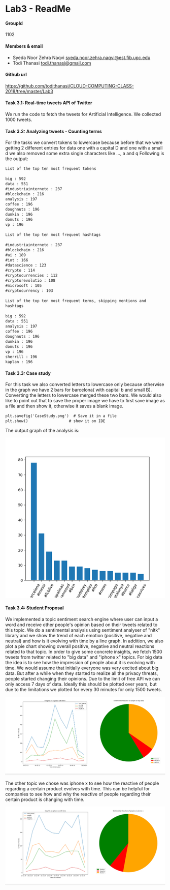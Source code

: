 # Lab3 - ReadMe

#### GroupId
1102

#### Members & email
- Syeda Noor Zehra Naqvi         <syeda.noor.zehra.naqvi@est.fib.upc.edu>
- Todi Thanasi                   <todi.thanasi@gmail.com>
                         
#### Github url
https://github.com/todithanasi/CLOUD-COMPUTING-CLASS-2018/tree/master/Lab3

#### Task 3.1: Real-time tweets API of Twitter

We run the code to fetch the tweets for Artificial Intelligence. We collected 1000 tweets.

#### Task 3.2: Analyzing tweets - Counting terms

For the tasks we convert tokens to lowercase because before that we were getting 2 different entries for data one with a capital D and one with a small d
we also removed some extra single characters like ..., a and q
Following is the output:

```
List of the top ten most frequent tokens

big : 592
data : 551
#industriainterneto : 237
#blockchain : 216
analysis : 197
coffee : 196
doughnuts : 196
dunkin : 196
donuts : 196
vp : 196

List of the top ten most frequent hashtags

#industriainterneto : 237
#blockchain : 216
#ai : 189
#iot : 166
#datascience : 123
#crypto : 114
#cryptocurrencies : 112
#cryptorevolutio : 108
#microsoft : 105
#cryptocurrency : 103

List of the top ten most frequent terms, skipping mentions and hashtags

big : 592
data : 551
analysis : 197
coffee : 196
doughnuts : 196
dunkin : 196
donuts : 196
vp : 196
sherrill : 196
kaplan : 196
```

#### Task 3.3: Case study

For this task we also converted letters to lowercase only because otherwise in the graph we have 2 bars for barcelona( with capital b and small B).
Converting the letters to lowercase merged these two bars.
We would also like to point out that to save the proper image we have to first save image as a file and then show it, otherwise it saves a blank image.

```
plt.savefig('CaseStudy.png')  # Save it in a file
plt.show()                  # show it on IDE
```

The output graph of the analysis is: 

![Barcelona](https://github.com/todithanasi/CLOUD-COMPUTING-CLASS-2018/raw/master/Lab3/CaseStudy.png)

#### Task 3.4: Student Proposal
We implemented a topic sentiment search engine where user can input a word and receive other people's opinion based on their tweets related to this topic. We do a sentimental analysis using sentiment analyser of "nltk" library and we show the trend of each emotion (positive, negative and neutral) and how is it evolving with time by a line graph. In addition, we also plot a pie chart showing overall positive, negative and neutral reactions related to that topic.
In order to give some concrete insights, we fetch 1500 tweets from twitter related to "big data" and "iphone x" topics.
For big data the idea is to see how the impression of people about it is evolving with time. We would assume that initially everyone was very excited about big data.
But after a while when they started to realize all the privacy threats, people started changing their opinions. Due to the limit of free API we can only access 7 days of data. 
Ideally this should be plotted over years, but due to the limitations we plotted for every 30 minutes for only 1500 tweets.

![Barcelona](https://github.com/todithanasi/CLOUD-COMPUTING-CLASS-2018/raw/master/Lab3/BigDataInsights.png)

The other topic we chose was iphone x to see how the reactive of people regarding a certain product evolves with time.
This can be helpful for companies to see how and why the reactive of people regarding their certain product is changing with time. 

![Barcelona](https://github.com/todithanasi/CLOUD-COMPUTING-CLASS-2018/raw/master/Lab3/IphonexInsights.png)


